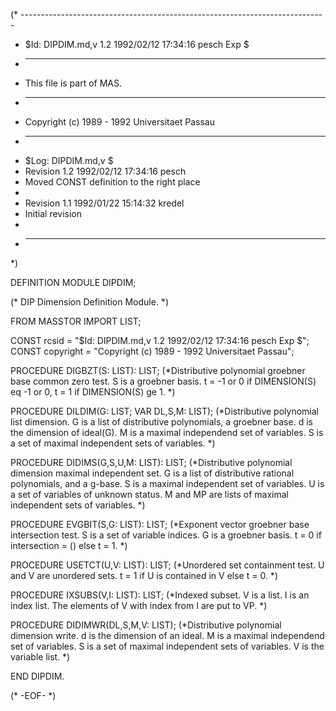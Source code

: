(* ----------------------------------------------------------------------------
 * $Id: DIPDIM.md,v 1.2 1992/02/12 17:34:16 pesch Exp $
 * ----------------------------------------------------------------------------
 * This file is part of MAS.
 * ----------------------------------------------------------------------------
 * Copyright (c) 1989 - 1992 Universitaet Passau
 * ----------------------------------------------------------------------------
 * $Log: DIPDIM.md,v $
 * Revision 1.2  1992/02/12  17:34:16  pesch
 * Moved CONST definition to the right place
 *
 * Revision 1.1  1992/01/22  15:14:32  kredel
 * Initial revision
 *
 * ----------------------------------------------------------------------------
 *)

DEFINITION MODULE DIPDIM;

(* DIP Dimension Definition Module. *)



FROM MASSTOR IMPORT LIST;

CONST rcsid = "$Id: DIPDIM.md,v 1.2 1992/02/12 17:34:16 pesch Exp $";
CONST copyright = "Copyright (c) 1989 - 1992 Universitaet Passau";



PROCEDURE DIGBZT(S: LIST): LIST; 
(*Distributive polynomial groebner base common zero test.
S is a groebner basis. t = -1 or 0 if DIMENSION(S) eq -1 or 0, t = 1
if DIMENSION(S) ge 1. *)


PROCEDURE DILDIM(G: LIST;  VAR DL,S,M: LIST); 
(*Distributive polynomial list dimension.
G is a list of distributive polynomials, a groebner base.
d is the dimension of ideal(G). M is a maximal independend
set of variables. S is a set of maximal independent sets of
variables. *)


PROCEDURE DIDIMS(G,S,U,M: LIST): LIST; 
(*Distributive polynomial dimension maximal independent set.
G is a list of distributive rational polynomials, and a g-base.
S is a maximal independent set of variables.
U is a set of variables of unknown status.
M and MP are lists of maximal independent sets of variables.  *)


PROCEDURE EVGBIT(S,G: LIST): LIST; 
(*Exponent vector groebner base intersection test.
S is a set of variable indices. G is a groebner basis.
t = 0 if intersection = () else t = 1. *)


PROCEDURE USETCT(U,V: LIST): LIST; 
(*Unordered set containment test. U and V are unordered sets.
t = 1 if U is contained in V else t = 0. *)


PROCEDURE IXSUBS(V,I: LIST): LIST; 
(*Indexed subset. V is a list.
I is an index list. The elements of V with index from I
are put to VP. *)


PROCEDURE DIDIMWR(DL,S,M,V: LIST); 
(*Distributive polynomial dimension write.
d is the dimension of an ideal. M is a maximal independend
set of variables. S is a set of maximal independent sets of
variables. V is the variable list. *)


END DIPDIM.


(* -EOF- *)
